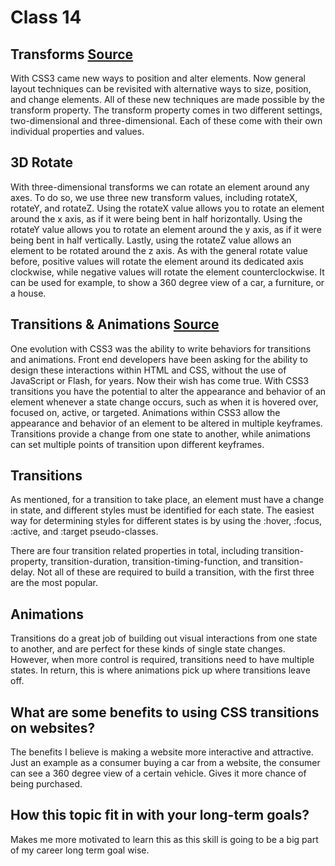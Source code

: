 # Class 14


## Transforms [Source](https://learn.shayhowe.com/advanced-html-css/css-transforms/#three-dimensional-transforms)

With CSS3 came new ways to position and alter elements. Now general layout techniques can be revisited with alternative ways to size, position, and change elements. All of these new techniques are made possible by the transform property. The transform property comes in two different settings, two-dimensional and three-dimensional. Each of these come with their own individual properties and values.

## 3D Rotate

With three-dimensional transforms we can rotate an element around any axes. To do so, we use three new transform values, including rotateX, rotateY, and rotateZ.
Using the rotateX value allows you to rotate an element around the x axis, as if it were being bent in half horizontally. Using the rotateY value allows you to rotate an element around the y axis, as if it were being bent in half vertically. Lastly, using the rotateZ value allows an element to be rotated around the z axis.
As with the general rotate value before, positive values will rotate the element around its dedicated axis clockwise, while negative values will rotate the element counterclockwise. It can be used for example, to show a 360 degree view of a car, a furniture, or a house.

## Transitions & Animations [Source](https://learn.shayhowe.com/advanced-html-css/transitions-animations/)

One evolution with CSS3 was the ability to write behaviors for transitions and animations. Front end developers have been asking for the ability to design these interactions within HTML and CSS, without the use of JavaScript or Flash, for years. Now their wish has come true. With CSS3 transitions you have the potential to alter the appearance and behavior of an element whenever a state change occurs, such as when it is hovered over, focused on, active, or targeted. Animations within CSS3 allow the appearance and behavior of an element to be altered in multiple keyframes. Transitions provide a change from one state to another, while animations can set multiple points of transition upon different keyframes.

## Transitions
As mentioned, for a transition to take place, an element must have a change in state, and different styles must be identified for each state. The easiest way for determining styles for different states is by using the :hover, :focus, :active, and :target pseudo-classes.

There are four transition related properties in total, including transition-property, transition-duration, transition-timing-function, and transition-delay. Not all of these are required to build a transition, with the first three are the most popular.

## Animations
Transitions do a great job of building out visual interactions from one state to another, and are perfect for these kinds of single state changes. However, when more control is required, transitions need to have multiple states. In return, this is where animations pick up where transitions leave off.

## What are some benefits to using CSS transitions on websites?

The benefits I believe is making a website more interactive and attractive. Just an example as a consumer buying a car from a website, the consumer can see a 360 degree view of a certain vehicle. Gives it more chance of being purchased.

## How this topic fit in with your long-term goals?

Makes me more motivated to learn this as this skill is going to be a big part of my career long term goal wise.
